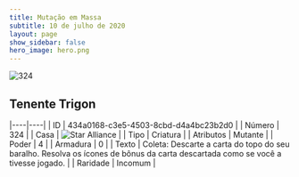 ```yaml
---
title: Mutação em Massa
subtitle: 10 de julho de 2020
layout: page
show_sidebar: false
hero_image: hero.png
---
```


![324](https://cdn.keyforgegame.com/media/card_front/pt/479_324_R242QFCM77C_pt.png)

## Tenente Trigon

|----|----|
| ID | 434a0168-c3e5-4503-8cbd-d4a4bc23b2d0 |
| Número | 324 |
| Casa | ![Star Alliance](https://archonarcana.com/images/thumb/7/7d/Star_Alliance.png/22px-Star_Alliance.png "Aliança Estelar") |
| Tipo | Criatura |
| Atributos | Mutante |
| Poder | 4 |
| Armadura | 0 |
| Texto | Coleta: Descarte a carta do topo do seu baralho. Resolva os ícones de bônus da carta descartada como se você a tivesse jogado. |
| Raridade | Incomum |
